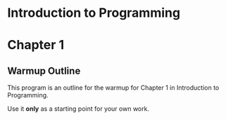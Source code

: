 # Introduction to Programming
# Chapter 1

## Warmup Outline


This program is an outline for the warmup for Chapter 1 in Introduction to Programming.

Use it **only** as a starting point for your own work.